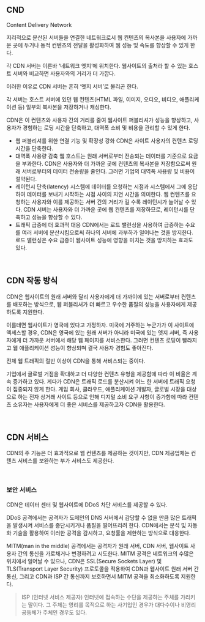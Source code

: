 ## CND

Content Delivery Network

지리적으로 분산된 서버들을 연결한 네트워크로서 웹 컨텐츠의 복사본을 사용자에 가까운 곳에 두거나 동적 컨텐츠의 전달을 활성화하여 웹 성능 및 속도를 향상할 수 있게 한다.

각 CDN 서버는 이른바 ‘네트워크 엣지’에 위치한다. 웹사이트의 출처라 할 수 있는 호스트 서버와 비교하면 사용자와의 거리가 더 가깝다.

이러한 이유로 CDN 서버는 흔히 ‘엣지 서버’로 불리곤 한다.

각 서버는 호스트 서버에 있던 웹 컨텐츠(HTML 파일, 이미지, 오디오, 비디오, 애플리케이션 등) 일부의 복사본을 저장하거나 캐싱한다.

CDN은 이 컨텐츠와 사용자 간의 거리를 줄여 웹사이트 퍼블리셔가 성능을 향상하고, 사용자가 경험하는 로딩 시간을 단축하고, 대역폭 소비 및 비용을 관리할 수 있게 한다.

- 웹 퍼블리셔를 위한 연결 기능 및 확장성 강화
  CDN은 사이트 사용자의 컨텐츠 로딩 시간을 단축한다.
- 대역폭 사용량 감축
  웹 호스트는 원래 서버로부터 전송되는 데이터를 기준으로 요금을 부과한다. CDN은 사용자와 더 가까운 곳에 컨텐츠의 복사본을 저장함으로써 원래 서버로부터의 데이터 전송량을 줄인다. 그러면 기업의 대역폭 사용량 및 비용이 절약된다.
- 레이턴시 단축(latency)
  시스템에 데이터를 요청하는 시점과 시스템에서 그에 응답하여 데이터를 보내기 시작하는 시점 사이의 지연 시간을 의미한다. 웹 컨텐츠를 요청하는 사용자와 이를 제공하는 서버 간의 거리가 길 수록 레이턴시가 늘어날 수 있다.
  CDN 서버는 사용자와 더 가까운 곳에 웹 컨텐츠를 저장하므로, 레이턴시를 단축하고 성능을 향상할 수 있다.
- 트래픽 급증에 더 효과적 대응
  CDN에서는 로드 밸런싱을 사용하여 급증하는 수요를 여러 서버에 분산시킴으로써 하나의 서버에 과부하가 일어나는 것을 방지한다. 로드 밸런싱은 수요 급증이 웹사이트 성능에 영향을 미치는 것을 방지하는 효과도 있다.

<br />

## CDN 작동 방식

CDN은 웹사이트의 원래 서버와 달리 사용자에게 더 가까이에 있는 서버로부터 컨텐츠를 배포하는 방식으로, 웹 퍼블리셔가 더 빠르고 우수한 품질의 성능을 사용자에게 제공하도록 지원한다.

이를테면 웹사이트가 영국에 있다고 가정하자. 미국에 거주하는 누군가가 이 사이트에 엑세스할 경우, CDN은 영국에 있는 원래 서버가 아니라 미국에 있는 엣지 서버, 즉 사용자에게 더 가까운 서버에서 해당 웹 페이지를 서비스한다. 그러면 컨텐츠 로딩이 빨라지고 웹 애플리케이션 성능이 향상되며 결국 사용자 경험도 좋아진다.

전체 웹 트래픽의 절반 이상이 CDN을 통해 서비스되는 중이다.

기업에서 글로벌 거점을 확대하고 더 다양한 컨텐츠 유형을 제공함에 따라 이 비율은 계속 증가하고 있다. 게다가 CDN은 트래픽 로드를 분산시켜 어느 한 서버에 트래픽 요청이 집중되지 않게 한다. 게임 회사, 클라우드, 애플리케이션 개발자, 글로벌 시장을 대상으로 하는 전자 상거래 사이트 등으로 인해 디지털 소비 요구 사항이 증가함에 따라 컨텐츠 소유자는 사용자에게 더 좋은 서비스를 제공하고자 CDN을 활용한다.

<br />

## CDN 서비스

CDN의 주 기능은 더 효과적으로 웹 컨텐츠를 제공하는 것이지만, CDN 제공업체는 컨텐츠 서비스를 보완하는 부가 서비스도 제공한다.

<br />

### 보안 서비스

CDN은 데이터 센터 및 웹사이트에 DDoS 차단 서비스를 제공할 수 있다.

DDoS 공격에서는 공격자가 도메인의 DNS 서버에서 감당할 수 없을 만큼 많은 트래픽을 발생시켜 서비스를 중단시키거나 품질을 떨어뜨리려 한다. CDN에서는 분석 및 자동화 기술을 활용하여 이러한 공격을 감시하고, 요청률을 제한하는 방식으로 대응한다.

MITM(man in the middle) 공격에서는 공격자가 원래 서버, CDN 서버, 웹사이트 사용자 간의 통신을 가로채거나 변경하려고 시도한다. MITM 공격은 네트워크의 수많은 위치에서 일어날 수 있으나, CDN은 SSL(Secure Sockets Layer) 및 TLS(Transport Layer Security) 프로토콜을 적용하여 CDN과 웹사이트 원래 서버 간 통신, 그리고 CDN과 ISP 간 통신까지 보호하면서 MITM 공격을 최소화하도록 지원한다.

> ISP (인터넷 서비스 제공자)
> 인터넷에 접속하는 수단을 제공하는 주체를 가리키는 말이다. 그 주체는 영리를 목적으로 하는 사기업인 경우가 대다수이나 비영리 공동체가 주체인 경우도 있다.
